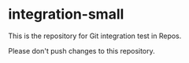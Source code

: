 # integration-small
This is the repository for Git integration test in Repos.

Please don't push changes to this repository.
